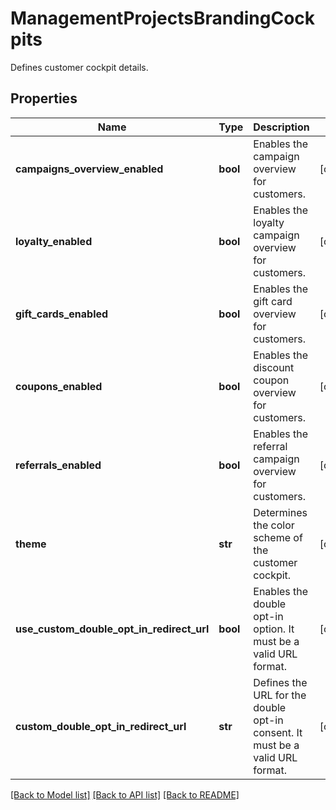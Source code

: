 # ManagementProjectsBrandingCockpits

Defines customer cockpit details.

## Properties

Name | Type | Description | Notes
------------ | ------------- | ------------- | -------------
**campaigns_overview_enabled** | **bool** | Enables the campaign overview for customers. | [optional] 
**loyalty_enabled** | **bool** | Enables the loyalty campaign overview for customers. | [optional] 
**gift_cards_enabled** | **bool** | Enables the gift card overview for customers. | [optional] 
**coupons_enabled** | **bool** | Enables the discount coupon overview for customers. | [optional] 
**referrals_enabled** | **bool** | Enables the referral campaign overview for customers. | [optional] 
**theme** | **str** | Determines the color scheme of the customer cockpit. | [optional] 
**use_custom_double_opt_in_redirect_url** | **bool** | Enables the double opt-in option. It must be a valid URL format. | [optional] 
**custom_double_opt_in_redirect_url** | **str** | Defines the URL for the double opt-in consent. It must be a valid URL format. | [optional] 

[[Back to Model list]](../README.md#documentation-for-models) [[Back to API list]](../README.md#documentation-for-api-endpoints) [[Back to README]](../README.md)


